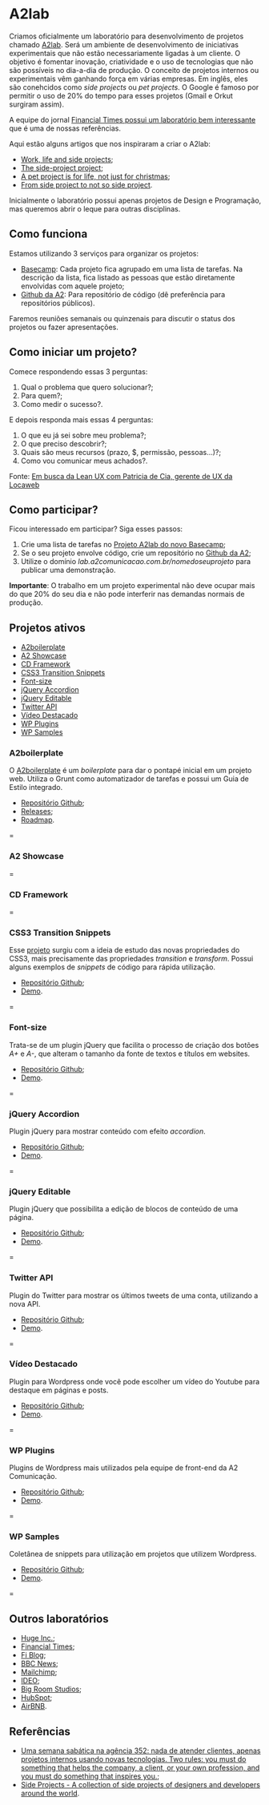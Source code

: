# A2lab

Criamos oficialmente um laboratório para desenvolvimento de projetos chamado [A2lab](http://lab.a2comunicacao.com.br/). Será um ambiente de desenvolvimento de iniciativas experimentais que não estão necessariamente ligadas à um cliente. O objetivo é fomentar inovação, criatividade e o uso de tecnologias que não são possíveis no dia-a-dia de produção.
O conceito de projetos internos ou experimentais vêm ganhando força em várias empresas. Em inglês, eles são conehcidos como _side projects_ ou _pet projects_. O Google é famoso por permitir o uso de 20% do tempo para esses projetos (Gmail e Orkut surgiram assim).

A equipe do jornal [Financial Times possui um laboratório bem interessante](http://labs.ft.com/) que é uma de nossas referências.

Aqui estão alguns artigos que nos inspiraram a criar o A2lab:

* [Work, life and side projects](http://www.smashingmagazine.com/2012/06/19/work-life-and-side-projects/);
* [The side-project project](http://sachagreif.com/the-side-project-project/);
* [A pet project is for life, not just for christmas](http://24ways.org/2009/a-pet-project-is-for-life-not-just-for-christmas/);
* [From side project to not so side project](http://24ways.org/2011/from-side-project-to-not-so-side-project/).

Inicialmente o laboratório possui apenas projetos de Design e Programação, mas queremos abrir o leque para outras disciplinas.

## Como funciona

Estamos utilizando 3 serviços para organizar os projetos:

* [Basecamp](https://basecamp.com/1923503/projects/3053688-a2lab): Cada projeto fica agrupado em uma lista de tarefas. Na descrição da lista, fica listado as pessoas que estão diretamente envolvidas com aquele projeto;
* [Github da A2](https://github.com/a2comunicacao): Para repositório de código (dê preferência para repositórios públicos).

Faremos reuniões semanais ou quinzenais para discutir o status dos projetos ou fazer apresentações.

## Como iniciar um projeto?

Comece respondendo essas 3 perguntas:

1. Qual o problema que quero solucionar?;
2. Para quem?;
3. Como medir o sucesso?.

E depois responda mais essas 4 perguntas:

1. O que eu já sei sobre meu problema?;
2. O que preciso descobrir?;
3. Quais são meus recursos (prazo, $, permissão, pessoas…)?;
4. Como vou comunicar meus achados?.

Fonte: [Em busca da Lean UX com Patricia de Cia, gerente de UX da Locaweb](https://www.eventials.com/pt-br/locaweb/em-busca-da-lean-ux-ou-por-menos-entregaveis-e-mais-resultados-com-patricia-decia-gerente-de-ux-da-locaweb/)

## Como participar?

Ficou interessado em participar? Siga esses passos:

1. Crie uma lista de tarefas no [Projeto A2lab do novo Basecamp](https://basecamp.com/1923503/projects/3053688-a2lab);
2. Se o seu projeto envolve código, crie um repositório no [Github da A2](https://github.com/a2comunicacao);
3. Utilize o domínio _lab.a2comunicacao.com.br/nomedoseuprojeto_ para publicar uma demonstração.

**Importante**: O trabalho em um projeto experimental não deve ocupar mais do que 20% do seu dia e não pode interferir nas demandas normais de produção.

## Projetos ativos

* [A2boilerplate](#a2boilerplate)
* [A2 Showcase](#a2showcase)
* [CD Framework](#cdframework)
* [CSS3 Transition Snippets](#css3transitionsnippets)
* [Font-size](#fontsize)
* [jQuery Accordion](#jqueryaccordion)
* [jQuery Editable](#jqueryeditable)
* [Twitter API](#twitterapi)
* [Vídeo Destacado](#videodestacado)
* [WP Plugins](#wpplugins)
* [WP Samples](#wpsamples)

### <a name="a2boilerplate"></a>A2boilerplate

O [A2boilerplate](https://github.com/a2comunicacao/A2boilerplate) é um _boilerplate_ para dar o pontapé inicial em um projeto web. Utiliza o Grunt como automatizador de tarefas e possui um Guia de Estilo integrado.

* [Repositório Github](https://github.com/a2comunicacao/A2boilerplate);
* [Releases](https://github.com/a2comunicacao/A2boilerplate/releases);
* [Roadmap](https://github.com/a2comunicacao/A2boilerplate/issues/milestones).

=

### <a name="a2showcase"></a>A2 Showcase

=
### <a name="cdframework"></a>CD Framework

=

### <a name="css3transitionsnippets"></a>CSS3 Transition Snippets
Esse [projeto](http://raphaelfabeni.github.io/transitionSnippets/) surgiu com a ideia de estudo das novas propriedades do CSS3, mais precisamente das propriedades _transition_ e _transform_. Possui alguns exemplos de _snippets_ de código para rápida utilização.

* [Repositório Github](https://github.com/raphaelfabeni/transitionSnippets);
* [Demo](http://raphaelfabeni.github.io/transitionSnippets/).

=

### <a name="fontsize"></a>Font-size
Trata-se de um plugin jQuery que facilita o processo de criação dos botões _A+_ e _A-_, que alteram o tamanho da fonte de textos e títulos em websites.

* [Repositório Github](https://github.com/airton/font-size);
* [Demo](http://airton.github.io/font-size/).

=

### <a name="jqueryaccordion"></a>jQuery Accordion
Plugin jQuery para mostrar conteúdo com efeito _accordion_.

* [Repositório Github](https://github.com/raphaelfabeni/accordion);
* [Demo](http://raphaelfabeni.github.io/accordion/).

=

### <a name="jqueryeditable"></a>jQuery Editable
Plugin jQuery que possibilita a edição de blocos de conteúdo de uma página.

* [Repositório Github](https://github.com/williancarminato/jquery-editable);
* [Demo](http://lab.a2comunicacao.com.br/jquery-editable/).

=

### <a name="twitterapi"></a>Twitter API
Plugin do Twitter para mostrar os últimos tweets de uma conta, utilizando a nova API.
* [Repositório Github](https://github.com/airton/twitter-api);
* [Demo](http://lab.a2comunicacao.com.br/twitter-api/).

=

### <a name="videodestacado"></a>Vídeo Destacado
Plugin para Wordpress onde você pode escolher um vídeo do Youtube para destaque em páginas e posts.

* [Repositório Github](https://github.com/airton/video-destacado);
* [Demo](http://wordpress.org/plugins/video-destacado/).

=

### <a name="wpplugins"></a>WP Plugins
Plugins de Wordpress mais utilizados pela equipe de front-end da A2 Comunicação.

* [Repositório Github](https://github.com/a2comunicacao/wp-plugins);
* [Demo](http://lab.a2comunicacao.com.br/wp-plugins/).

=

### <a name="wpsamples"></a>WP Samples
Coletânea de snippets para utilização em projetos que utilizem Wordpress.

* [Repositório Github](https://github.com/raphaelfabeni/wp-samples);
* [Demo](http://raphaelfabeni.github.io/wp-samples/).

=

## Outros laboratórios

* [Huge Inc.](http://www.hugeinc.com/about/labs);
* [Financial Times](http://labs.ft.com/);
* [Fi Blog](http://blog.f-i.com/);
* [BBC News](http://responsivenews.co.uk/);
* [Mailchimp](http://designlab.mailchimp.com/);
* [IDEO](http://labs.ideo.com/);
* [Big Room Studios](http://labs.ideo.com/);
* [HubSpot](http://dev.hubspot.com/);
* [AirBNB](http://nerds.airbnb.com/).

## Referências

* [Uma semana sabática na agência 352: nada de atender clientes, apenas projetos internos usando novas tecnologias. Two rules: you must do something that helps the company, a client, or your own profession, and you must do something that inspires you.](http://www.352media.com/blog/the-race-to-352-one-week-15-projects/);
* [Side Projects - A collection of side projects of designers and developers around the world](http://sideprojects.web3canvas.com/).
